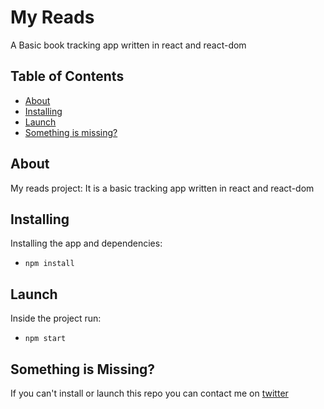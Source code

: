 <h1 align="left">My Reads</h1>
<p align="left">A Basic book tracking app written in react and react-dom</p>

## Table of Contents

- [About](#about)
- [Installing](#installing)
- [Launch](#launch)
- [Something is missing?](#something-is-missing)

## About
My reads project: It is a basic tracking app written in react and react-dom

## Installing
Installing the app and dependencies:
* `npm install`

## Launch
Inside the project run:
* `npm start`

## Something is Missing?
If you can't install or launch this repo you can contact me on [twitter](https://twitter.com/hanslgarcia)
